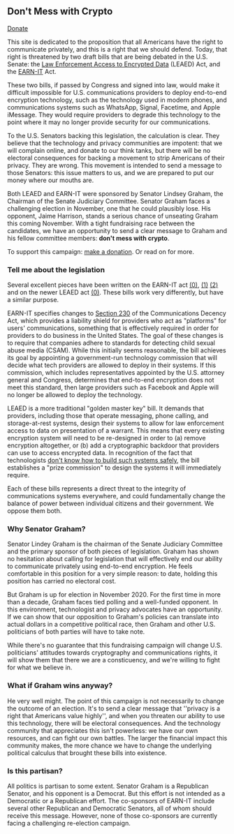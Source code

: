 ## Don't Mess with Crypto

[Donate](dontmesswithcrypto.actblue.com)

This site is dedicated to the proposition that all Americans have the right to communicate privately, and this is a right that we should defend. Today, that right is threatened by two draft bills that are being debated in the U.S. Senate: the [Law Enforcement Access to Encrypted Data](https://www.judiciary.senate.gov/press/rep/releases/graham-cotton-blackburn-introduce-balanced-solution-to-bolster-national-security-end-use-of-warrant-proof-encryption-that-shields-criminal-activity) (LEAED) Act, and the [EARN-IT](https://www.congress.gov/bill/116th-congress/senate-bill/3398/text) Act. 

These two bills, if passed by Congress and signed into law, would make it difficult impossible for U.S. communications providers to deploy end-to-end encryption technology, such as the technology used in modern phones, and communications systems such as WhatsApp, Signal, Facetime, and Apple iMessage. They would require providers to degrade this technology to the point where it may no longer provide security for our communications.

To the U.S. Senators backing this legislation, the calculation is clear. They believe that the technology and privacy communities are impotent: that we will complain online, and donate to our think tanks, but there will be no electoral consequences for backing a movement to strip Americans of their privacy. They are wrong. This movement is intended to send a message to those Senators: this issue matters to us, and we are prepared to put our money where our mouths are.

Both LEAED and EARN-IT were sponsored by Senator Lindsey Graham, the Chairman of the Senate Judiciary Committee. Senator Graham faces a challenging election in November, one that he could plausibly lose. His opponent, Jaime Harrison, stands a serious chance of unseating Graham this coming November. With a tight fundraising race between the candidates, we have an opportunity to send a clear message to Graham and his fellow committee members: **don't mess with crypto**.

To support this campaign: [make a donation](dontmesswithcrypto.actblue.com). Or read on for more.

### Tell me about the legislation

Several excellent pieces have been written on the EARN-IT act [(0)](https://cyberlaw.stanford.edu/blog/2020/01/earn-it-act-how-ban-end-end-encryption-without-actually-banning-it), [(1)](https://www.eff.org/deeplinks/2020/03/earn-it-act-violates-constitution) [(2)](http://cyberlaw.stanford.edu/blog/2020/03/earn-it-act-here-surprise-it%E2%80%99s-still-bad-news) and on the newer LEAED act [(0)](http://cyberlaw.stanford.edu/blog/2020/06/there%E2%80%99s-now-even-worse-anti-encryption-bill-earn-it-doesn%E2%80%99t-make-earn-it-bill-ok). These bills work very differently, but have a similar purpose. 

EARN-IT specifies changes to [Section 230](https://www.eff.org/issues/cda230) of the Communications Decency Act, which provides a liability shield for providers who act as "platforms" for users' communications, something that is effectively required in order for providers to do business in the United States. The goal of these changes is to require that companies adhere to standards for detecting child sexual abuse media (CSAM). While this initially seems reasonable, the bill achieves its goal by appointing a government-run technology commission that will decide what tech providers are allowed to deploy in their systems. If this commission, which includes representatives appointed by the U.S. attorney general and Congress, determines that end-to-end encryption does not meet this standard, then large providers such as Facebook and Apple will no longer be allowed to deploy the technology.

LEAED is a more traditional "golden master key" bill. It demands that providers, including those that operate messaging, phone calling, and storage-at-rest systems, design their systems to allow for law enforcement access to data on presentation of a warrant. This means that every existing encryption system will need to be re-designed in order to (a) remove encryption altogether, or (b) add a cryptographic backdoor that providers can use to access encrypted data. In recognition of the fact that technologists [don't know how to build such systems safely](https://www.schneier.com/academic/paperfiles/paper-keys-under-doormats-CSAIL.pdf), the bill establishes a "prize commission" to design the systems it will immediately require.

Each of these bills represents a direct threat to the integrity of communications systems everywhere, and could fundamentally change the balance of power between individual citizens and their government. We oppose them both.

### Why Senator Graham?

Senator Lindey Graham is the chairman of the Senate Judiciary Committee and the primary sponsor of both pieces of legislation. Graham has shown no hesitation about calling for legislation that will effectively end our ability to communicate privately using end-to-end encryption. He feels comfortable in this position for a very simple reason: to date, holding this position has carried no electoral cost.

But Graham is up for election in November 2020. For the first time in more than a decade, Graham faces tied polling and a well-funded opponent. In this environment, technologist and privacy advocates have an opportunity. If we can show that our opposition to Graham's policies can translate into actual dollars in a competitive political race, then Graham and other U.S. politicians of both parties will have to take note. 

While there's no guarantee that this fundraising campaign will change U.S. politicians' attitudes towards cryptography and communications rights, it will show them that there we are a consticuency, and we're willing to fight for what we believe in.

### What if Graham wins anyway?

He very well might. The point of this campaign is not necessarily to change the outcome of an election. It's to send a clear message that ''privacy is a right that Americans value highly'', and when you threaten our ability to use this technology, there will be electoral consequences. And the technology community that appreciates this isn't powerless: we have our own resources, and can fight our own battles. The larger the financial impact this community makes, the more chance we have to change the underlying political calculus that brought these bills into existence.

### Is this partisan?

All politics is partisan to some extent. Senator Graham is a Republican Senator, and his opponent is a Democrat. But this effort is not intended as a Democratic or a Republican effort. The co-sponsors of EARN-IT include several other Republican and Democratic Senators, all of whom should receive this message. However, none of those co-sponsors are currently facing a challenging re-election campaign. 
